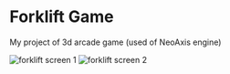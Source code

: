 ﻿# Forklift Game

My project of 3d arcade game (used of NeoAxis engine)

![forklift screen 1](https://drive.google.com/uc?id=1TUEbo9US3I7lC2362faxRwnEihjrZto5) ![forklift screen 2](https://drive.google.com/uc?id=1sl3d6a2zjNZUz052OJMWKYyUeN1EY9E8)
